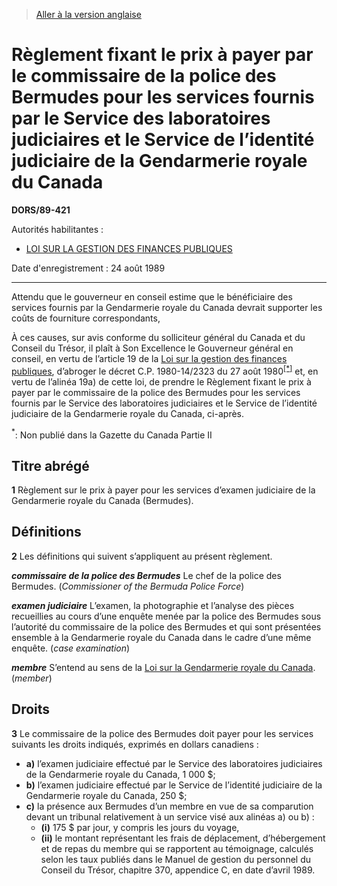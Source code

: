 > [Aller à la version anglaise](/en/Regulations/Statutory%20Orders%20and%20Regulations/89/421.md)

# Règlement fixant le prix à payer par le commissaire de la police des Bermudes pour les services fournis par le Service des laboratoires judiciaires et le Service de l’identité judiciaire de la Gendarmerie royale du Canada

**DORS/89-421**

Autorités habilitantes : 
- [LOI SUR LA GESTION DES FINANCES PUBLIQUES](/fr/Lois/Lois%20révisées%20du%20Canada/F/F-11.md)

Date d'enregistrement : 24 août 1989

----------

Attendu que le gouverneur en conseil estime que le bénéficiaire des services fournis par la Gendarmerie royale du Canada devrait supporter les coûts de fourniture correspondants,

À ces causes, sur avis conforme du solliciteur général du Canada et du Conseil du Trésor, il plaît à Son Excellence le Gouverneur général en conseil, en vertu de l’article 19 de la [Loi sur la gestion des finances publiques](/fr/Lois/Lois%20révisées%20du%20Canada/F/F-11.md), d’abroger le décret C.P. 1980-14/2323 du 27 août 1980<sup><a href='#nbp_1f'>[*]</a></sup> et, en vertu de l’alinéa 19a) de cette loi, de prendre le Règlement fixant le prix à payer par le commissaire de la police des Bermudes pour les services fournis par le Service des laboratoires judiciaires et le Service de l’identité judiciaire de la Gendarmerie royale du Canada, ci-après.

<a name='nbp_1f'><sup>*</sup></a>: Non publié dans la Gazette du Canada Partie II<br />




## Titre abrégé


**1** Règlement sur le prix à payer pour les services d’examen judiciaire de la Gendarmerie royale du Canada (Bermudes).




## Définitions


**2** Les définitions qui suivent s’appliquent au présent règlement.

***commissaire de la police des Bermudes*** Le chef de la police des Bermudes. (*Commissioner of the Bermuda Police Force*)

***examen judiciaire*** L’examen, la photographie et l’analyse des pièces recueillies au cours d’une enquête menée par la police des Bermudes sous l’autorité du commissaire de la police des Bermudes et qui sont présentées ensemble à la Gendarmerie royale du Canada dans le cadre d’une même enquête. (*case examination*)

***membre*** S’entend au sens de la [Loi sur la Gendarmerie royale du Canada](/fr/Lois/Lois%20révisées%20du%20Canada/R/R-10.md). (*member*)




## Droits


**3** Le commissaire de la police des Bermudes doit payer pour les services suivants les droits indiqués, exprimés en dollars canadiens :
- **a)** l’examen judiciaire effectué par le Service des laboratoires judiciaires de la Gendarmerie royale du Canada, 1 000 $;
- **b)** l’examen judiciaire effectué par le Service de l’identité judiciaire de la Gendarmerie royale du Canada, 250 $;
- **c)** la présence aux Bermudes d’un membre en vue de sa comparution devant un tribunal relativement à un service visé aux alinéas a) ou b) :
	- **(i)** 175 $ par jour, y compris les jours du voyage,
	- **(ii)** le montant représentant les frais de déplacement, d’hébergement et de repas du membre qui se rapportent au témoignage, calculés selon les taux publiés dans le Manuel de gestion du personnel du Conseil du Trésor, chapitre 370, appendice C, en date d’avril 1989.


